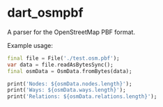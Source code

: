 
# dart_osmpbf

A parser for the OpenStreetMap PBF format.

Example usage:

```dart
final file = File('./test.osm.pbf');
var data = file.readAsBytesSync();
final osmData = OsmData.fromBytes(data);

print('Nodes: ${osmData.nodes.length}');
print('Ways: ${osmData.ways.length}');
print('Relations: ${osmData.relations.length}');
```
